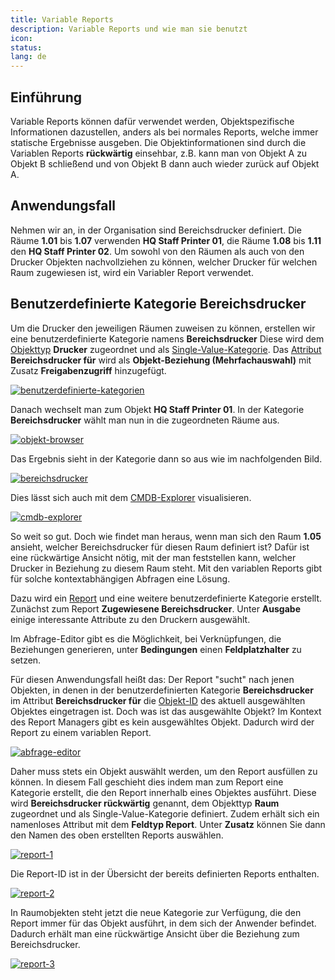 ```yaml
---
title: Variable Reports
description: Variable Reports und wie man sie benutzt
icon:
status:
lang: de
---
```


## Einführung

Variable Reports können dafür verwendet werden, Objektspezifische Informationen dazustellen, anders als bei normales Reports, welche immer statische Ergebnisse ausgeben.
Die Objektinformationen sind durch die Variablen Reports **rückwärtig** einsehbar, z.B. kann man von Objekt A zu Objekt B schließend und von Objekt B dann auch wieder zurück auf Objekt A.

## Anwendungsfall

Nehmen wir an, in der Organisation sind Bereichsdrucker definiert. Die Räume **1.01** bis **1.07** verwenden **HQ Staff Printer 01**, die Räume **1.08** bis **1.11** den **HQ Staff Printer 02**.
Um sowohl von den Räumen als auch von den Drucker Objekten nachvollziehen zu können, welcher Drucker für welchen Raum zugewiesen ist, wird ein Variabler Report verwendet.

## Benutzerdefinierte Kategorie Bereichsdrucker

Um die Drucker den jeweiligen Räumen zuweisen zu können, erstellen wir eine benutzerdefinierte Kategorie namens **Bereichsdrucker**
Diese wird dem [Objekttyp](../grundlagen/struktur-it-dokumentation.md#objekttyp) **Drucker** zugeordnet und als [Single-Value-Kategorie](../grundlagen/struktur-it-dokumentation.md#single-value-kategorie). Das [Attribut](../grundlagen/struktur-it-dokumentation.md#attribut) **Bereichsdrucker für** wird als **Objekt-Beziehung (Mehrfachauswahl)** mit Zusatz **Freigabenzugriff** hinzugefügt.

[![benutzerdefinierte-kategorien](../assets/images/de/anwendungsfaelle/variable-reports/1-vr.png)](../assets/images/de/anwendungsfaelle/variable-reports/1-vr.png)

Danach wechselt man zum Objekt **HQ Staff Printer 01**. In der Kategorie **Bereichsdrucker** wählt man nun in die zugeordneten Räume aus.

[![objekt-browser](../assets/images/de/anwendungsfaelle/variable-reports/2-vr.png)](../assets/images/de/anwendungsfaelle/variable-reports/2-vr.png)

Das Ergebnis sieht in der Kategorie dann so aus wie im nachfolgenden Bild.

[![bereichsdrucker](../assets/images/de/anwendungsfaelle/variable-reports/3-vr.png)](../assets/images/de/anwendungsfaelle/variable-reports/3-vr.png)

Dies lässt sich auch mit dem [CMDB-Explorer](../auswertungen/cmdb-explorer/index.md) visualisieren.

[![cmdb-explorer](../assets/images/de/anwendungsfaelle/variable-reports/4-vr.png)](../assets/images/de/anwendungsfaelle/variable-reports/4-vr.png)

So weit so gut. Doch wie findet man heraus, wenn man sich den Raum **1.05** ansieht, welcher Bereichsdrucker für diesen Raum definiert ist? Dafür ist eine rückwärtige Ansicht nötig, mit der man feststellen kann, welcher Drucker in Beziehung zu diesem Raum steht. Mit den variablen Reports gibt für solche kontextabhängigen Abfragen eine Lösung.

Dazu wird ein [Report](../auswertungen/report-manager.md) und eine weitere benutzerdefinierte Kategorie erstellt. Zunächst zum Report **Zugewiesene Bereichsdrucker**. Unter **Ausgabe** einige interessante Attribute zu den Druckern ausgewählt.

Im Abfrage-Editor gibt es die Möglichkeit, bei Verknüpfungen, die Beziehungen generieren, unter **Bedingungen** einen **Feldplatzhalter** zu setzen.

Für diesen Anwendungsfall heißt das: Der Report "sucht" nach jenen Objekten, in denen in der benutzerdefinierten Kategorie **Bereichsdrucker** im Attribut **Bereichsdrucker für** die [Objekt-ID](../grundlagen/eindeutige-referenzierungen.md) des aktuell ausgewählten Objektes eingetragen ist. Doch was ist das ausgewählte Objekt? Im Kontext des Report Managers gibt es kein ausgewähltes Objekt. Dadurch wird der Report zu einem variablen Report.

[![abfrage-editor](../assets/images/de/anwendungsfaelle/variable-reports/5-vr.png)](../assets/images/de/anwendungsfaelle/variable-reports/5-vr.png)

Daher muss stets ein Objekt auswählt werden, um den Report ausfüllen zu können. In diesem Fall geschieht dies indem man zum Report eine Kategorie erstellt, die den Report innerhalb eines Objektes ausführt. Diese wird **Bereichsdrucker rückwärtig** genannt, dem Objekttyp **Raum** zugeordnet und als Single-Value-Kategorie definiert. Zudem erhält sich ein namenloses Attribut mit dem **Feldtyp Report**. Unter **Zusatz** können Sie dann den Namen des oben erstellten Reports auswählen.

[![report-1](../assets/images/de/anwendungsfaelle/variable-reports/6-vr.png)](../assets/images/de/anwendungsfaelle/variable-reports/6-vr.png)

Die Report-ID ist in der Übersicht der bereits definierten Reports enthalten.

[![report-2](../assets/images/de/anwendungsfaelle/variable-reports/7-vr.png)](../assets/images/de/anwendungsfaelle/variable-reports/7-vr.png)

In Raumobjekten steht jetzt die neue Kategorie zur Verfügung, die den Report immer für das Objekt ausführt, in dem sich der Anwender befindet. Dadurch erhält man eine rückwärtige Ansicht über die Beziehung zum Bereichsdrucker.

[![report-3](../assets/images/de/anwendungsfaelle/variable-reports/8-vr.png)](../assets/images/de/anwendungsfaelle/variable-reports/8-vr.png)
